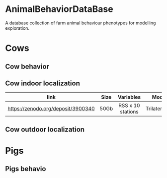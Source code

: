 # AnimalBehaviorDataBase
A database collection of farm animal behaviour phenotypes for modelling exploration.


# Cows
## Cow behavior

## Cow indoor localization
| link | Size | Variables | Model | Paper |
|------|------|:---------:|-------|-------|
| https://zenodo.org/deposit/3900340 | 50Gb | RSS x 10 stations | Trilateration | https://www.mdpi.com/1424-8220/20/14/3841 |
## Cow outdoor localization

# Pigs
## Pigs behavio
